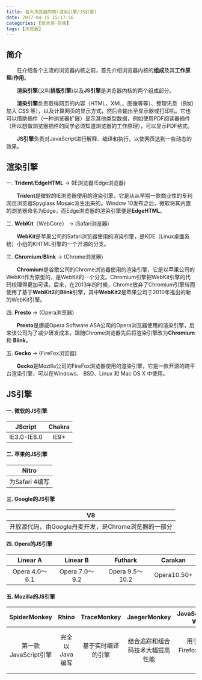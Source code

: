 ```yaml
---
title: 各大浏览器内核(渲染引擎/JS引擎)
date: 2017-04-15 15:17:16
categories: [技术类-前端]
tags: [浏览器]
---
```

## 简介
&emsp;&emsp;在介绍各个主流的浏览器内核之前，首先介绍浏览器内核的**组成**及其**工作原理**/**作用**。

&emsp;&emsp;**渲染引擎**(又叫**排版引擎**)以及**JS引擎**是浏览器内核的两个组成部分。

&emsp;&emsp;**渲染引擎**负责取得网页的内容（HTML、XML、图像等等）、整理讯息（例如加入 CSS 等），以及计算网页的显示方式，然后会输出至显示器或打印机。它也可以借助插件（一种浏览器扩展）显示其他类型数据，例如使用PDF阅读器插件（所以想做浏览器插件的同学必须知道浏览器的工作原理），可以显示PDF格式。

&emsp;&emsp;**JS引擎**负责对JavaScript进行解释、编译和执行，以使网页达到一些动态的效果。

## 渲染引擎
一. **Trident**/**EdgeHTML** -> (IE浏览器/Edge浏览器)

&emsp;&emsp;**Trident**是微软的IE浏览器使用的渲染引擎，它是从从早期一款商业性的专利网页浏览器Spyglass Mosaic派生出来的。Window 10发布之后，微软将其内置的浏览器命名为Edge，而Edge浏览器的渲染引擎便是**EdgeHTML**。

二. **WebKit**（WebCore） -> (Safari浏览器)

&emsp;&emsp;**WebKit**是苹果公司的Safari浏览器使用的渲染引擎，是KDE（Linux桌面系统）小组的KHTML引擎的一个开源的分支。

三. **Chromium**/**Blink** -> (Chrome浏览器)

&emsp;&emsp;**Chromium**是谷歌公司的Chrome浏览器使用的渲染引擎，它是以苹果公司的WebKit作为原型的，是WebKit的一个分支。Chromium引擎把WebKit引擎的代码梳理得更加可读。后来，在2013年的时候，Chrome放弃了Chromium引擎转而使用了基于**WebKit2**的**Blink**引擎，其中**WebKit2**是苹果公司于2010年推出的新的WebKit引擎。

四. **Presto** -> (Opera浏览器)

&emsp;&emsp;**Presto**是挪威Opera Software ASA公司的Opera浏览器使用的渲染引擎，后来该公司为了减少研发成本，跟随Chrome浏览器先后将渲染引擎改为**Chromium** 和 **Blink**。

五. **Gecko** -> (FireFox浏览器)

&emsp;&emsp;**Gecko**是Mozilla公司的FireFox浏览器使用的渲染引擎，它是一款开源的跨平台渲染引擎，可以在Windows、 BSD、Linux 和 Mac OS X 中使用。

## JS引擎
#### 一. 微软的JS引擎
|JScript|Chakra|
|:---:|:---:|
|IE3.0-IE8.0|IE9+|

#### 二. 苹果的JS引擎
|Nitro|
|:---:|
|为Safari 4编写|

#### 三. Google的JS引擎
|V8|
|:---:|
|开放源代码，由Google丹麦开发，是Chrome浏览器的一部分|

#### 四. Opera的JS引擎
|Linear A|Linear B|Futhark|Carakan|
|:---:|:---:|:---:|:---:|
|Opera 4.0～6.1|Opera 7.0～9.2|Opera 9.5～10.2|Opera10.50+|

#### 五. Mozilla的JS引擎
|SpiderMonkey|Rhino|TraceMonkey|JaegerMonkey|JavaScriptCore、WebKit|IonMonkey|OdinMonkey|
|:---:|:---:|:---:|:---:|:---:|:---:|:---:|
|第一款JavaScript引擎|完全以Java编写|基于实时编译的引擎|结合追踪和组合码技术大幅提高性能|用于Mozilla Firefox 4.0以上版本|可以对JavaScript编译后的结果进行优化|可以对asm.js进行优化，用于Mozilla Firefox 22.0以上版本|